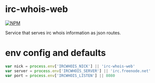 # irc-whois-web
[![NPM](https://nodei.co/npm/irc-whois-web.png)](https://nodei.co/npm/irc-whois-web/)

Service that serves irc whois information as json routes.

# env config and defaults
```js
var nick = process.env['IRCWHOIS_NICK'] || 'irc-whois-web'
var server = process.env['IRCWHOIS_SERVER'] || 'irc.freenode.net'
var port = process.env['IRCWHOIS_LISTEN'] || 8080
```
